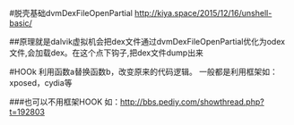 #脱壳基础dvmDexFileOpenPartial
http://kiya.space/2015/12/16/unshell-basic/

##原理就是dalvik虚拟机会把dex文件通过dvmDexFileOpenPartial优化为odex文件,会加载dex。在这个点下钩子,把dex文件dump出来


#HOOk
利用函数a替换函数b，改变原来的代码逻辑。
一般都是利用框架如：xposed，cydia等


###也可以不用框架HOOK
如：http://bbs.pediy.com/showthread.php?t=192803



